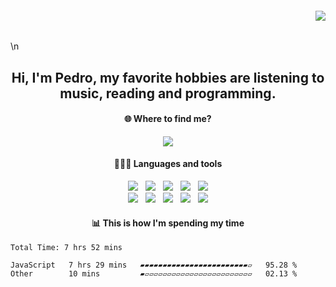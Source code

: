 <!--Heading-->
<h6 align='end'>
   <img align='end' src='https://visitcount.itsvg.in/api?id=Pedrvisk&icon=2&color=12' />
</h6>

  
  
<!-- lastfm -->\n
  
  

<!-- https://encrypted-tbn0.gstatic.com/images?q=tbn:ANd9GcSKgw_s-H07M8TJYdUnrhvIJ__dr7A2vlx4oQ&usqp=CAU -->
<!-- https://i1.sndcdn.com/visuals-000370100207-hkVOxt-original.jpg -->
<h2 align='center'>
   Hi, I'm Pedro, my favorite hobbies are listening to music, reading and programming.
</h2>
<!--/Heading-->

<!--Section-->
<h4 align='center'>
  🌐 Where to find me?
</h4>
<p align='center'>
  <a href="https://discordapp.com/users/216662585737478144/">
     <img src="https://img.shields.io/badge/Discord-7289DA?style=for-the-badge&logo=discord&logoColor=white" />
  </a>
</p>
<!--/Section--> 

<!--Section-->
<h4 align='center'>
  👨🏻‍💻 Languages and tools
</h4>
<p align='center'>
  <img src="https://img.shields.io/badge/JavaScript-F7DF1E?style=for-the-badge&logo=javascript&logoColor=black" />&nbsp;&nbsp;
  <img src="https://img.shields.io/badge/Node.js-339933?style=for-the-badge&logo=nodedotjs&logoColor=white" />&nbsp;&nbsp;
  <img src="https://img.shields.io/badge/React-20232A?style=for-the-badge&logo=react&logoColor=61DAFB" />&nbsp;&nbsp;
  <img src="https://img.shields.io/badge/express-808080.svg?&style=for-the-badge&logo=express&logoColor=white" />&nbsp;&nbsp;
  <img src="https://img.shields.io/badge/Oracle-F80000?style=for-the-badge&logo=oracle&logoColor=white" />
  <br>
  <img src="https://img.shields.io/badge/git-F1502F.svg?&style=for-the-badge&logo=git&logoColor=white" />&nbsp;&nbsp;
  <img src="https://img.shields.io/badge/css3-039BE5.svg?style=for-the-badge&logo=css3&logoColor=white" />&nbsp;&nbsp;
  <img src="https://img.shields.io/badge/html5-F80000.svg?style=for-the-badge&logo=html5&logoColor=white" />&nbsp;&nbsp;
  <img src="https://img.shields.io/badge/MongoDB-234ea94b.svg?style=for-the-badge&logo=mongodb&logoColor=white" />&nbsp;&nbsp;
  <img src="https://img.shields.io/badge/Firebase-2C384A.svg?style=for-the-badge&logo=mongodb&logoColor=white" />
</p>
<!--/Section-->

<!--Section-->
<h4 align='center'>
   📊 This is how I'm spending my time
</h4>
<p align='center'>

<!--START_SECTION:waka-->

```text
Total Time: 7 hrs 52 mins

JavaScript   7 hrs 29 mins   ▰▰▰▰▰▰▰▰▰▰▰▰▰▰▰▰▰▰▰▰▰▰▰▰▱   95.28 %
Other        10 mins         ▰▱▱▱▱▱▱▱▱▱▱▱▱▱▱▱▱▱▱▱▱▱▱▱▱   02.13 %
```

<!--END_SECTION:waka-->
  
</p>
<!--/Section-->

